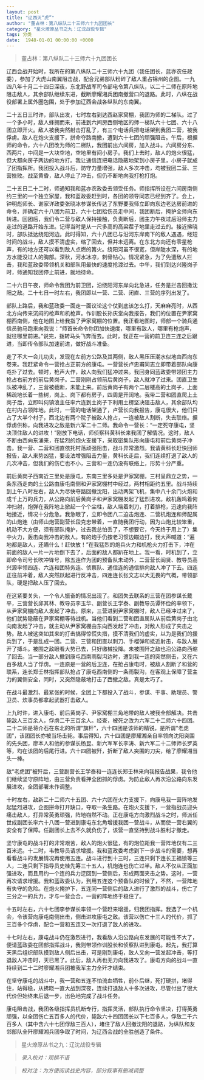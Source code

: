```yaml
---
layout: post
title: "辽西灭“虎”"
author: "董占林：第八纵队二十三师六十九团团长"
category: "星火燎原丛书之九：辽沈战役专辑"
tags: 分类
date:  1948-01-01 00:00:00 +0000
---
```


> 董占林：第八纵队二十三师六十九团团长


辽西会战开始时，我所在的第八纵队二十三师六十九团（我任团长，蓝亦农任政委），参加了大虎山南翼阻击战，配合兄弟部队粉碎了敌人重占锦州的企图。一九四八年十月二十四日深夜，东北野战军司令部电令第八纵队，以二十二师在原阵地阻击敌人，其余部队继续东进，截断廖耀湘兵团南撤营口的退路。此时，八纵在战役部署上属外圈包围，处于参加辽西会战各纵队的东南翼。

二十五日三时许，部队出发，七时左右到达西赵家窝棚，我团为师的二梯队。过了一个多小时，敌人蜂拥而来，前进到六间房西侧地区的师一梯队六十七团、六十八团立即开火。敌人被我突然射击打乱了，有三个电话兵把电话架到我团二营，被我俘虏。敌人在炮火支援下，拼命夺路南撤，遭到六十七团的顽强阻击。午后，根据师的命令，六十八团改为师的二梯队，我团前出六间房，加入战斗。六间房分东、西两片，中间是一大块空地，空地里有间小房子。我们上去时，敌人的炮火很猛，但大都向房子两边的地方打。我让通信连把电话隐蔽地架到小房子里，小房子就成了团指挥所。我团投入战斗后，防守力量增强，敌人多次冲击，均被我团二营、三营挫败。战至黄昏，敌人停止了冲击，但仍不断地向我打枪打炮。

二十五日二十二时，师通知我和蓝亦农政委去领受任务。师指挥所设在六间房南侧约三里的一个独立家屋，我和蓝政委赶到时，各团的领导同志已经到齐了。会上，钟明彪师长、谢家详政委张晓冰参谋长传达了东野要我师立即向东边老达房前进的命令，并确定六十八团为前卫，六十七团拾伤员走中间，我团断后，掩护全师向东转进。回团后，我们令二营与敌人保持接触，负责断后，团主力午夜过后沿师主力走过的道路开始东进。记得当时是从一尺多高的高粱茬子地里走过去的。接近拂晓时，部队抵达绕阳河边。此时得知，六十八团已与沿河东岸南下的敌人遇遇，经短时间的战斗，敌人摸不清虚实，缩了回去，但并未远离。在东北方向还有零星枪声，有的地方还可以看到敌人点燃的篝火。绕阳河虽不很宽，但岸陡水深，有的地方水能没过人的胸部。深秋，河水冰凉，刺骨钻心。情况紧急，为了免遭敌人拦击，我和蓝政委带领机关和部队用最快的速度抢渡过去。中午，我们到达兴隆岗子时，师通知我团停止前进，就地待命。

二十六日午夜，师命令我团为前卫团，沿绕阳河东岸向北急进，任务是拦击回撒沈阳之敌。二十七日一时左右，我团即以一营、二营、闭直、三营的序列出发了。

部队上路后，我和蓝政委一面走一面议论这个仗到底该怎么打，天麻麻亮时，从西北方向传来沉闷的枪声和机枪声。作训股长孙庆堂向我报告，我们的位置在尹家窝棚西南侧，他在地图上给我指了尹家窝棚的位置。我正看地图时，师部一个骑兵通信员驰马跑来向我说：“师首长命令你团加快速度，哪里有敌人，哪里有枪炮声，就往哪里前进。”说完，拨转马头飞奔而去。此时，我正在一营的前卫连三连之后跟进，当即传令部队加速前进，做好战斗准备。

走了不大一会儿功夫，发现在左前方公路及其两侧，敌人黑压压潮水似地由西向东卷来。我赶紧命令一营抢占正前方的康屯。一营营长卢忠甫同志立即带着部队向康屯扑了过去。顿时，枪声大作，敌人向我们猛冲过来。我回身同蓝政委带领团主力抢占右前方的前后黄岗子。二营刚刚占领前后黄岗子，敌人就冲了过来。团直卫生队被冲乱了，三营被截断，未能上来。前后黄岗子有两个二层楼高的土岗子，上面稀疏地长着一些树，岗上、岗下都有房子，四周是开阔地。我带二营和团直爬上土岗子后，立即叫何镇浪主任率六连到土岗子下利用土楞坚决阻击敌人，其余部队均在村内占领阵地。此时，一营的电话架通了，卢营长向我报告，康屯很大，他们只占了大半个村子，西北边有两个院子被敌人抢占，一连被敌人割断，失去联络。据俘虏供称，向我进攻之敌是新六军二十二师。我命令一营长：“一定死守康屯，坚决顶住敌人的进攻！”刚放下电话，师侦察科黄科长来我团了解情况。这时，敌人不断由西向东涌来，在猛烈的炮火支援下，采取密集队形向康屯和前后黄岗子冲击。我一营、二营和团直依托村落顽强阻击，战斗异常激烈。我请黄科长赶快回师报告，敌人来势凶猛，要设法增强阻击力量，黄科长走后，我们连续打退了敌人的几次冲击，但我们的伤亡也不小，三营和一连仍没有联络上，形势十分严重。

前后黄岗子西南近三里处是康屯，东南三里多处是尹家窝棚，三村呈鼎立之势，一条东西走向的土公路由康屯南侧和尹家窝棚村中经过，两村相距约五里。战斗持续到上午八时左右，敌人为尽快夺路回撤沈阳，出动两架飞机，集中八十余门火炮和成千上万的兵力，从公路向前后黄岗子和尹家窝棚发起了猛烈进攻。敌机轰鸣着俯冲扫射，炮弹在我阵地上掀起一个个尘柱，敌人端着刺刀，打着排枪，迅速向我阵地接近，情况十分危急。我急眼了，立即令团八二迫击炮连、二营机炮连和师配属的山炮连（由师山炮营副营长段克忠带着，一直随我团行动，因为山炮比较笨重，机动不大方便，须有部队掩护，过去我总怕丢了，不想要它，今天终于用上了）集中火力，轰击向我冲击的敌人。有的炮手仍按老习惯边瞄边打，我大声喊道：“遍地都是敌人，还瞄什么！赶快放！”在我猛烈的炮兵火力和机枪火力打击下，冲在前面的敌人一片一片地倒下去了，后面的敌人都趴在地上。我一看，时机到了，立即命令司号长吹冲锋号，除五连作为团的预备队未动外，二营营长阎贤、教导员高兴源率领四连、六连和团特务连、侦察队、通信连的通信排向敌人冲了下去。四连正往前冲着，敌人突然跃起进行反冲击，四连连长张文志以大无畏的气概，带领部队，硬是把敌人压了回去。

在这紧要关头，一个令人振奋的情况出现了。和团失去联系的三营在团参谋长戴平，三营营长邱其林、教导员李玉华、副营长王学泰、副教导员谭怀俭的率领下，从尹家窝棚向敌人发起了冲击。原来，三营进到尹家窝棚时，敌人已经冲过来了，他们就势隐蔽在尹家窝棚等待战机。当他们看到二营和团直属队从前后黄岗子由北向南发起了冲击，就主动从尹家窝棚由东向西发起了冲击，对敌人形成了夹击之势。敌人被这突如其来的打击搞得惊慌失措，摸不清我们的虚实，以为是我们的援兵到了，于是乱成一团。二营、三营和团直以刺刀、手榴弹和抵近射击，与敌人展开了搏斗。被围之敌眼看大势已去，只好缴械投降。未被围歼之敌也沿公路向西缩了回去。当一部分敌人撤到康屯西南雨裂沟边时，遭到我一连的突然侧击，又在六百多敌人当了俘虏。一连原是一营的后卫连，在抢占康电时，被敌人割断了和营的联系，连长郑壬林指挥部队抢占了康屯西南侧的一条雨裂沟，在客观上保障了营主力的翼侧安全，同时，又突然隐蔽地打击了西撤之敌。真是太巧了。

在战斗最激烈、最紧张的时候，全团上下都投入了战斗，参谋、干事、助理员、警卫员、炊事员都拿起武器打击敌人。

上九时许，进入康屯、前后黄岗子、尹家窝棚三角地带的敌人被我全部解决。共击毙敌人三百余人，俘虏二千三百余人。经查，被死之改为六军二十二师六十四团。二十二师是蒋介石在东北的所谓“旗杆”，六十四团是该师的精锐，是所谓“老虎团”，该团团长亦被当场击毙。事后得知，六十四团是廖耀湘亲自率领向沈阳突围的先头团，廖本人和他的参谋长杨昆、新六军军长李涛、新六军二十二师师长罗英等，均在该团的后尾行进。六十四团被歼，折断了敌人突围的刀尖，给了廖耀湘当头一棒。

敌“老虎团”被歼后，三营副营长王学泰和一连连长郑壬林来向我报告战果，我令他们继续坚守原阵地，由三营负责看押全团抓的俘虏。为防止敌人再次沿公路向东发展进攻，全团部署未作调整。

十时左右，敌新二十二师六十五团、六十六团在火力支援下，向康电我一营阵地发起猛烈进攻，企图拼命打开缺口，夺取一条生路。在炮火支援下，一营指战员迎头痛击敌人，打异常英勇顽强，阵地岿然不动。正在康屯方向激烈战斗之时，师派任世成副团长率六十八团一营进到康屯东北角增援我团一营战斗，从而使一营右翼的安全有了保障。任副团长上去不久就负伤了，该营一直坚持到战斗胜利才撤走。

坚守康屯的战斗打的非常艰苦，敌人的炮火很猛，有的炮位距我一营阵地仅有二三百米远。十二时，韦教导员请求增援。我和蓝政委考虑到下一步战斗的需要，想再看看战斗的发展情况再使用五连。战斗进行到十三时，三连只剩下连长王福锁等三人，二连只剩下指导员史桂先筹三十五人，机炮连也伤亡过半。敌人不仅从正面加强进攻，而且用约一个连的兵力迂回到一营侧后，形成两面夹击之势。这时，一营再次请求增援。我和蓝政委认为，到用五连这个预备队的时候了，不然，一营阵地有失守的危险。在炮火掩护下，五连同一营侧后的敌人进行了激烈的战斗，伤亡了三分之一的兵力，才与一营会合。一营的阵地终于稳住了。

十五时左右，六十七团李参谋长率领一个营赶来增援，归我团指挥。我选了一个机会，令该营向康屯南侧出击，侧击进攻康屯之敌。该营以伤亡十三人的代价，抓了三百多个俘虏，配合一营和五连又一次打退了敌人的进攻。

十七时左右，康屯战斗仍在激烈进行，我看敌人沿公路向东发展的可能性不大了，便请蓝政委在团部指挥战斗，我则带领作训股长和侦察队进到康屯。起先，我打算天黑后组织部队摸到敌人侧后出击，可是刚到康屯，敌人又向一营发起冲击，等打退敌人冲击时，天已黑了。此后，敌人再也无力向我进攻了。康屯方向的战斗一直持续到二十二时廖耀湘兵团被我军主力全歼才结束。

在坚守康屯的战斗中，我一营和五连不怕流血牺牲，前仆后继，死打硬拼，堵得住，站得稳，从拂晓一直大战到深夜，连续打退敌人十多次进攻，尽管付出了很大代价但始终未后退一步，出色地完成了战斗任务。

康屯阻击战，我团各级指挥员机断专行，指挥灵活，部队执行命令坚决，打得英勇顽强，以全团伤亡五百多人的代价，毙敌六十四团团长以下七百多人，俘敌二千六百多人（其中含六十七团俘敌三百人），堵住了敌人回撤沈阳的退路，为纵队和友邻部队全歼廖耀湘兵团争取了时间，为辽西会战的全胜创造了条件。


> 星火燎原丛书之九：辽沈战役专辑

> *录入校对：观棋不语*

> *校对注：为方便阅读战史内容，部分叙事有删减调整*

